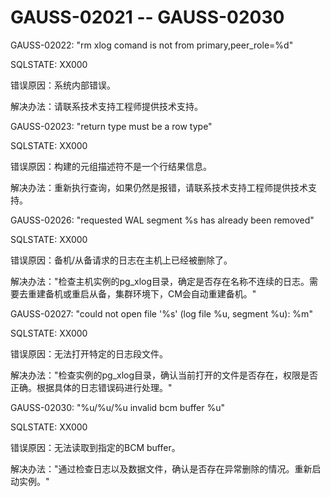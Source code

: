 # GAUSS-02021 -- GAUSS-02030<a name="ZH-CN_TOPIC_0302073230"></a>

GAUSS-02022: "rm xlog comand is not from primary,peer\_role=%d"

SQLSTATE: XX000

错误原因：系统内部错误。

解决办法：请联系技术支持工程师提供技术支持。

GAUSS-02023: "return type must be a row type"

SQLSTATE: XX000

错误原因：构建的元组描述符不是一个行结果信息。

解决办法：重新执行查询，如果仍然是报错，请联系技术支持工程师提供技术支持。

GAUSS-02026: "requested WAL segment %s has already been removed"

SQLSTATE: XX000

错误原因：备机/从备请求的日志在主机上已经被删除了。

解决办法："检查主机实例的pg\_xlog目录，确定是否存在名称不连续的日志。需要去重建备机或重启从备，集群环境下，CM会自动重建备机。"

GAUSS-02027: "could not open file '%s' \(log file %u, segment %u\): %m"

SQLSTATE: XX000

错误原因：无法打开特定的日志段文件。

解决办法："检查实例的pg\_xlog目录，确认当前打开的文件是否存在，权限是否正确。根据具体的日志错误码进行处理。"

GAUSS-02030: "%u/%u/%u invalid bcm buffer %u"

SQLSTATE: XX000

错误原因：无法读取到指定的BCM buffer。

解决办法："通过检查日志以及数据文件，确认是否存在异常删除的情况。重新启动实例。"

